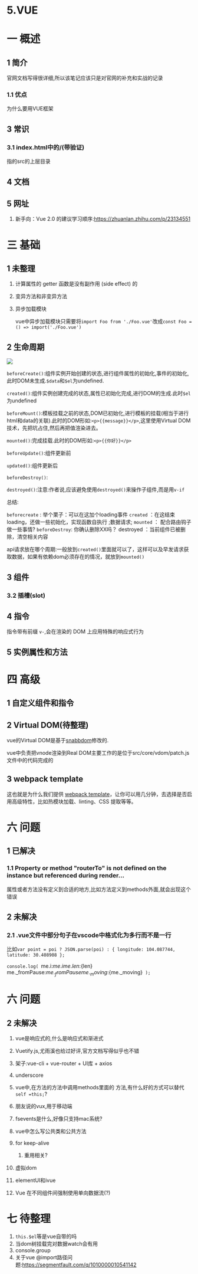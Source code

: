 # 5.VUE
# 一 概述
## 1 简介
官网文档写得很详细,所以该笔记应该只是对官网的补充和实战的记录

### 1.1 优点
为什么要用VUE框架

## 3 常识
### 3.1 index.html中的/(带验证)
指的src的上层目录

## 4 文档
## 5 网址
1. 新手向：Vue 2.0 的建议学习顺序:https://zhuanlan.zhihu.com/p/23134551


# 三 基础
## 1 未整理
1. 计算属性的 getter 函数是没有副作用 (side effect) 的
2. 变异方法和非变异方法
3. 异步加载模块

    vue中异步加载模块只需要将`import Foo from './Foo.vue'`改成`const Foo = () => import('./Foo.vue')`

## 2 生命周期
![](../../picture/js/vue-1-lifecycle.png)

`beforeCreate()`:组件实例开始创建的状态,进行组件属性的初始化,事件的初始化,此时DOM未生成.`$data`和`$el`为undefined.

`created()`:组件实例创建完成的状态,属性已初始化完成,进行DOM的生成.此时`$el`为undefined

`beforeMount()`:模板挂载之前的状态,DOM已初始化,进行模板的挂载(相当于进行html和data的关联).此时的DOM形如:`<p>{{message}}</p>`,这里使用Virtual DOM技术，先把坑占住,然后再把值渲染进去。

`mounted()`:完成挂载.此时的DOM形如:`<p>{{你好}}</p>`

`beforeUpdate()`:组件更新前

`updated()`:组件更新后

`beforeDestroy()`:

`destroyed()`:注意:作者说,应该避免使用`destroyed()`来操作子组件,而是用`v-if`

总结:

`beforecreate` : 举个栗子：可以在这加个loading事件 
`created` ：在这结束loading，还做一些初始化，实现函数自执行 ;数据请求;
`mounted` ： 配合路由钩子做一些事情?
`beforeDestroy`: 你确认删除XX吗？ destroyed ：当前组件已被删除，清空相关内容

api请求放在哪个周期:一般放到`created()`里面就可以了，这样可以及早发请求获取数据，如果有依赖dom必须存在的情况，就放到`mounted()`

## 3 组件
### 3.2 插槽(slot)

## 4 指令
指令带有前缀 `v-`,会在渲染的 DOM 上应用特殊的响应式行为

## 5 实例属性和方法


# 四 高级 
## 1 自定义组件和指令
## 2 Virtual DOM(待整理)
vue的Virtual DOM是基于[snabbdom](https://github.com/snabbdom/snabbdom)修改的.

vue中负责把vnode渲染到Real DOM主要工作的是位于src/core/vdom/patch.js文件中的代码完成的

## 3 webpack template
这也就是为什么我们提供 [webpack template](https://github.com/vuejs-templates/webpack)，让你可以用几分钟，去选择是否启用高级特性，比如热模块加载、linting、CSS 提取等等。

# 六 问题
## 1 已解决
### 1.1 Property or method "routerTo" is not defined on the instance but referenced during render...
属性或者方法没有定义到合适的地方,比如方法定义到methods外面,就会出现这个错误

## 2 未解决
### 2.1 .vue文件中部分句子在vscode中格式化为多行而不是一行
比如`var point = poi ? JSON.parse(poi) : { longitude: 104.087744, latitude: 30.408908 };`

`console.log(
    `me.i:${me.i}   me.len:${len}   me._fromPause:${
    me._fromPause
    } me._moving:${me._moving}`
);`

# 六 问题
## 2 未解决
1. vue是响应式的,什么是响应式和渐进式
2. Vuetify.js,尤雨溪也给过好评,官方文档写得似乎也不错
3. 架子:vue-cli + vue-router + UI库 + axios
4. underscore

5. vue中,在方法的方法中调用methods里面的 方法,有什么好的方式可以替代`self =this;`?

6. 朋友说的vux,用于移动端
7. fsevents是什么,好像只支持mac系统?
8. vue中怎么写公共类和公共方法
9. for keep-alive
    1. 重用相关?
10. 虚拟dom
11. elementUI和ivue
12. Vue 在不同组件间强制使用单向数据流(?)



# 七 待整理
1. `this.$el`等是vue自带的吗
2. 当dom树挂载完对数据watch会有用
3. console.group
4. 关于vue @import路径问题:https://segmentfault.com/q/1010000010541142